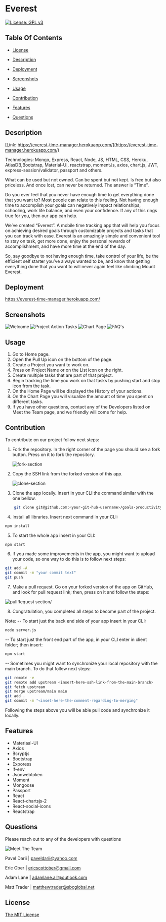 # Everest

[![License: GPL v3](https://img.shields.io/badge/License-MIT-yellow.svg)](https://opensource.org/licenses/MIT)

## Table Of Contents

- [License](#license)

- [Description](#description)

- [Deployment](#deployment)

- [Screenshots](#screenshots)

- [Usage](#usage)

- [Contribution](#Contribution)

- [Features](#features)

- [Questions](#questions)

## Description

[Link: https://everest-time-manager.herokuapp.com/](https://everest-time-manager.herokuapp.com/)

Technologies: Mongo, Express, React, Node, JS, HTML, CSS, Heroku, AtlasDB,Bootstrap, Material-UI, reactstrap, momentJs, axios, chart.js, JWT, express-session/validator, passport and others.

What can be used but not owned. Can be spent but not kept. Is free but also priceless. And once lost, can never be returned. The answer is “Time”.

Do you ever feel that you never have enough time to get everything done that you want to? Most people can relate to this feeling. Not having enough time to accomplish your goals can negatively impact relationships, schooling, work life balance, and even your confidence. If any of this rings true for you, then our app can help.

We’ve created “Everest”. A mobile time tracking app that will help you focus on achieving desired goals through customizable projects and tasks that you can track with ease. Everest is an amazingly simple and convenient tool to stay on task, get more done, enjoy the personal rewards of accomplishment, and have more time at the end of the day.

So, say goodbye to not having enough time, take control of your life, be the efficient self starter you’ve always wanted to be, and know that getting everything done that you want to will never again feel like climbing Mount Everest.

## Deployment

https://everest-time-manager.herokuapp.com/

## Screenshots

![Welcome](screenshots/welcome.gif "Welcome")
![Project Action Tasks](screenshots/projectactiontasks.gif "Project Action Tasks")
![Chart Page](screenshots/chartpage.jpg "Chart Page")
![FAQ's](screenshots/faqs.jpg "FAQ's")

## Usage

1. Go to Home page.
2. Open the Pull Up icon on the bottom of the page.
3. Create a Project you want to work on.
4. Press on Project Name or on the List icon on the right.
5. Create multiple tasks that are part of that project.
6. Begin tracking the time you work on that tasks by pushing start and stop icon from the task.
7. On the Home Page will be displayed the History of your actions.
8. On the Chart Page you will visualize the amount of time you spent on different tasks.
9. If you have other questions, contact any of the Developers listed on Meet the Team page, and we friendly will come for help.

## Contribution

To contribute on our project follow next steps:

1. Fork the repository.
   In the right corner of the page you should see a fork button. Press on it to fork the repository.

   ![fork-section](screenshots/fork-section.png)

2. Copy the SSH link from the forked version of this app.

   ![clone-section](screenshots/clone-section.png)

3. Clone the app locally. Insert in your CLI the command similar with the one bellow.

```bash
    git clone git@github.com:<your-git-hub-username>/goals-productivity-tracker.git
```

4. Install all libraries. Insert next command in your CLI:

```bash
npm install
```

5. To start the whole app insert in your CLI:

```bash
npm start
```

6. If you made some improvements in the app, you might want to upload your code, so one way to do this is to follow next steps:

```bash
git add -A
git commit -m "your commit text"
git push
```

7. Make a pull request. Go on your forked version of the app on GitHub, and look for pull request link; then, press on it and follow the steps:

![pullRequest section](screenshots/pullRequest-section.png)/

8. Congratulation, you completed all steps to become part of the project.

Note:
-- To start just the back end side of your app insert in your CLI:

```bash
node server.js
```

-- To start just the front end part of the app, in your CLI enter in client folder; then insert:

```bash
npm start
```

-- Sometimes you might want to synchronize your local repository with the main branch. To do that follow next steps:

```bash
git remote -v
git remote add upstream <insert-here-ssh-link-from-the-main-branch>
git fetch upstream
git merge upstream/main main
git add .
git commit -m "<inset-here-the-comment-regarding-to-merging"
```

Following the steps above you will be able pull code and synchronize it locally.

## Features

- Materiaal-UI
- Axios
- Bcryptjs
- Bootstrap
- Exporess
- If-env
- Jsonwebtoken
- Moment
- Mongoose
- Passport
- React
- React-chartsjs-2
- React-social-icons
- Reactstrap

## Questions

Please reach out to any of the developers with questions

![Meet The Team](screenshots/meettheteam.jpg "Meet The Team")

Pavel Darii | <paveldarii@yahoo.com>

Eric Ober | <ericscottober@gmail.com>

Adam Lane | <adamlane.all@outlook.com>

Matt Trader | <matthewtrader@sbcglobal.net>

## License

[The MIT License](https://opensource.org/licenses/MIT/)
